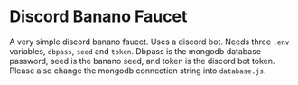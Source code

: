 # Discord Banano Faucet
A very simple discord banano faucet. Uses a discord bot. Needs three `.env` variables, `dbpass`, `seed` and `token`. Dbpass is the mongodb database password, seed is the banano seed, and token is the discord bot token. Please also change the mongodb connection string into `database.js`.